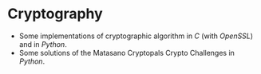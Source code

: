 # Cryptography

- Some implementations of cryptographic algorithm in _C_ (with _OpenSSL_) and in _Python_.
- Some solutions of the Matasano Cryptopals Crypto Challenges in _Python_.
